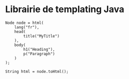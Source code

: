 # Librairie de templating Java

```
Node node = html(
    lang("fr"),
    head(
        title("MyTitle")
    ),
    body(
        h1("Heading"),
        p("Paragraph")
    )
);

String html = node.toHtml();
```

